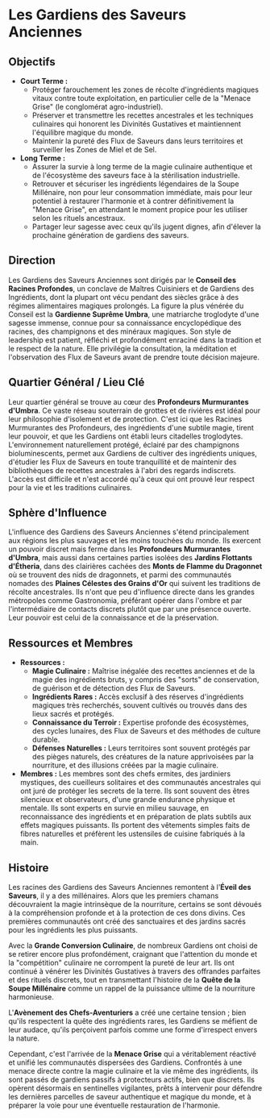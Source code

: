 # Les Gardiens des Saveurs Anciennes

## Objectifs

*   **Court Terme :**
    *   Protéger farouchement les zones de récolte d'ingrédients magiques vitaux contre toute exploitation, en particulier celle de la "Menace Grise" (le conglomérat agro-industriel).
    *   Préserver et transmettre les recettes ancestrales et les techniques culinaires qui honorent les Divinités Gustatives et maintiennent l'équilibre magique du monde.
    *   Maintenir la pureté des Flux de Saveurs dans leurs territoires et surveiller les Zones de Miel et de Sel.
*   **Long Terme :**
    *   Assurer la survie à long terme de la magie culinaire authentique et de l'écosystème des saveurs face à la stérilisation industrielle.
    *   Retrouver et sécuriser les ingrédients légendaires de la Soupe Millénaire, non pour leur consommation immédiate, mais pour leur potentiel à restaurer l'harmonie et à contrer définitivement la "Menace Grise", en attendant le moment propice pour les utiliser selon les rituels ancestraux.
    *   Partager leur sagesse avec ceux qu'ils jugent dignes, afin d'élever la prochaine génération de gardiens des saveurs.

## Direction

Les Gardiens des Saveurs Anciennes sont dirigés par le **Conseil des Racines Profondes**, un conclave de Maîtres Cuisiniers et de Gardiens des Ingrédients, dont la plupart ont vécu pendant des siècles grâce à des régimes alimentaires magiques prolongés. La figure la plus vénérée du Conseil est la **Gardienne Suprême Umbra**, une matriarche troglodyte d'une sagesse immense, connue pour sa connaissance encyclopédique des racines, des champignons et des minéraux magiques. Son style de leadership est patient, réfléchi et profondément enraciné dans la tradition et le respect de la nature. Elle privilégie la consultation, la méditation et l'observation des Flux de Saveurs avant de prendre toute décision majeure.

## Quartier Général / Lieu Clé

Leur quartier général se trouve au cœur des **Profondeurs Murmurantes d'Umbra**. Ce vaste réseau souterrain de grottes et de rivières est idéal pour leur philosophie d'isolement et de protection. C'est ici que les Racines Murmurantes des Profondeurs, des ingrédients d'une subtile magie, tirent leur pouvoir, et que les Gardiens ont établi leurs citadelles troglodytes. L'environnement naturellement protégé, éclairé par des champignons bioluminescents, permet aux Gardiens de cultiver des ingrédients uniques, d'étudier les Flux de Saveurs en toute tranquillité et de maintenir des bibliothèques de recettes ancestrales à l'abri des regards indiscrets. L'accès est difficile et n'est accordé qu'à ceux qui ont prouvé leur respect pour la vie et les traditions culinaires.

## Sphère d'Influence

L'influence des Gardiens des Saveurs Anciennes s'étend principalement aux régions les plus sauvages et les moins touchées du monde. Ils exercent un pouvoir discret mais ferme dans les **Profondeurs Murmurantes d'Umbra**, mais aussi dans certaines parties isolées des **Jardins Flottants d'Étheria**, dans des clairières cachées des **Monts de Flamme du Dragonnet** où se trouvent des nids de dragonnets, et parmi des communautés nomades des **Plaines Célestes des Grains d'Or** qui suivent les traditions de récolte ancestrales. Ils n'ont que peu d'influence directe dans les grandes métropoles comme Gastronomia, préférant opérer dans l'ombre et par l'intermédiaire de contacts discrets plutôt que par une présence ouverte. Leur pouvoir est celui de la connaissance et de la préservation.

## Ressources et Membres

*   **Ressources :**
    *   **Magie Culinaire :** Maîtrise inégalée des recettes anciennes et de la magie des ingrédients bruts, y compris des "sorts" de conservation, de guérison et de détection des Flux de Saveurs.
    *   **Ingrédients Rares :** Accès exclusif à des réserves d'ingrédients magiques très recherchés, souvent cultivés ou trouvés dans des lieux sacrés et protégés.
    *   **Connaissance du Terroir :** Expertise profonde des écosystèmes, des cycles lunaires, des Flux de Saveurs et des méthodes de culture durable.
    *   **Défenses Naturelles :** Leurs territoires sont souvent protégés par des pièges naturels, des créatures de la nature apprivoisées par la nourriture, et des illusions créées par la magie culinaire.
*   **Membres :** Les membres sont des chefs ermites, des jardiniers mystiques, des cueilleurs solitaires et des communautés ancestrales qui ont juré de protéger les secrets de la terre. Ils sont souvent des êtres silencieux et observateurs, d'une grande endurance physique et mentale. Ils sont experts en survie en milieu sauvage, en reconnaissance des ingrédients et en préparation de plats subtils aux effets magiques puissants. Ils portent des vêtements simples faits de fibres naturelles et préfèrent les ustensiles de cuisine fabriqués à la main.

## Histoire

Les racines des Gardiens des Saveurs Anciennes remontent à l'**Éveil des Saveurs**, il y a des millénaires. Alors que les premiers chamans découvraient la magie intrinsèque de la nourriture, certains se sont dévoués à la compréhension profonde et à la protection de ces dons divins. Ces premières communautés ont créé des sanctuaires et des jardins sacrés pour les ingrédients les plus puissants.

Avec la **Grande Conversion Culinaire**, de nombreux Gardiens ont choisi de se retirer encore plus profondément, craignant que l'attention du monde et la "compétition" culinaire ne corrompent la pureté de leur art. Ils ont continué à vénérer les Divinités Gustatives à travers des offrandes parfaites et des rituels discrets, tout en transmettant l'histoire de la **Quête de la Soupe Millénaire** comme un rappel de la puissance ultime de la nourriture harmonieuse.

L'**Avènement des Chefs-Aventuriers** a créé une certaine tension ; bien qu'ils respectent la quête des ingrédients rares, les Gardiens se méfient de leur audace, qu'ils perçoivent parfois comme une forme d'irrespect envers la nature.

Cependant, c'est l'arrivée de la **Menace Grise** qui a véritablement réactivé et unifié les communautés dispersées des Gardiens. Confrontés à une menace directe contre la magie culinaire et la vie même des ingrédients, ils sont passés de gardiens passifs à protecteurs actifs, bien que discrets. Ils opèrent désormais en sentinelles vigilantes, prêts à intervenir pour défendre les dernières parcelles de saveur authentique et magique du monde, et à préparer la voie pour une éventuelle restauration de l'harmonie.